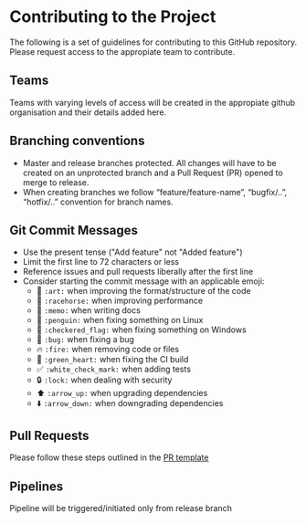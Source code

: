 # Contributing to the Project

The following is a set of guidelines for contributing to this GitHub repository. Please request access to the appropiate team to contribute.


## Teams
Teams with varying levels of access will be created in the appropiate github organisation and their details added here. 

## Branching conventions
* Master and release branches protected. All changes will have to be created on an unprotected branch and a Pull Request (PR) opened to merge to release.
*	When creating branches we follow “feature/feature-name”, “bugfix/..”, “hotfix/..” convention for branch names.

## Git Commit Messages
* Use the present tense ("Add feature" not "Added feature")
* Limit the first line to 72 characters or less
* Reference issues and pull requests liberally after the first line
* Consider starting the commit message with an applicable emoji:
    * :art: `:art:` when improving the format/structure of the code
    * :racehorse: `:racehorse:` when improving performance
    * :memo: `:memo:` when writing docs
    * :penguin: `:penguin:` when fixing something on Linux
    * :checkered_flag: `:checkered_flag:` when fixing something on Windows
    * :bug: `:bug:` when fixing a bug
    * :fire: `:fire:` when removing code or files
    * :green_heart: `:green_heart:` when fixing the CI build
    * :white_check_mark: `:white_check_mark:` when adding tests
    * :lock: `:lock:` when dealing with security
    * :arrow_up: `:arrow_up:` when upgrading dependencies
    * :arrow_down: `:arrow_down:` when downgrading dependencies
    
## Pull Requests
Please follow these steps outlined in the [PR template](pull_request_template.md) 

## Pipelines
Pipeline will be triggered/initiated only from release branch
